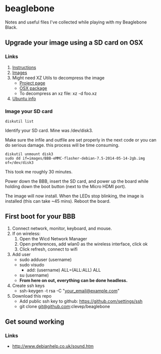 # beaglebone
Notes and useful files I've collected while playing with my Beaglebone Black.

## Upgrade your image using a SD card on OSX

### Links

1. [Instructions](http://beagleboard.org/getting-started)
2. [Images](http://beagleboard.org/latest-images)
3. Might need XZ Utils to decompress the image
	* [Project page](http://tukaani.org/xz/)
	* [OSX package](http://sourceforge.net/projects/macpkg/files/XZ/5.0.7/XZ.pkg/download)
	* To decompress an xz file: xz -d foo.xz
4. [Ubuntu info](http://elinux.org/BeagleBoardUbuntu)

###  Image your SD card

	diskutil list

Identify your SD card. Mine was /dev/disk3.

Make sure the infile and outfile are set properly in the next code or you can do serious damage. this process will be time consuming.

	diskutil unmount disk3
	sudo dd if=images/BBB-eMMC-flasher-debian-7.5-2014-05-14-2gb.img of=/dev/disk3

This took me roughly 30 minutes.

Power down the BBB, insert the SD card, and power up the board while holding down the boot button (next to the Micro HDMI port).

The image will now install. When the LEDs stop blinking, the image is installed (this can take ~45 mins). Reboot the board.


## First boot for your BBB

1. Connect network, monitor, keyboard, and mouse.
2. If on wireless:
	1. Open the Wicd Network Manager
	2. Open preferences, add wlan0 as the wireless interface, click ok
	3. Click refresh, connect to wifi
3. Add user
	* sudo adduser (username)
	* sudo visudo
		* add: (username)    ALL=(ALL:ALL) ALL
	* su (username)
	* __From here on out, everything can be done headless.__
4. Create ssh keys
	* ssh-keygen -t rsa -C "your_email@example.com"
5. Download this repo
	* Add public ssh key to github: https://github.com/settings/ssh
	* git clone git@github.com:clevep/beaglebone


## Get sound working

### Links

* http://www.debianhelp.co.uk/sound.htm
